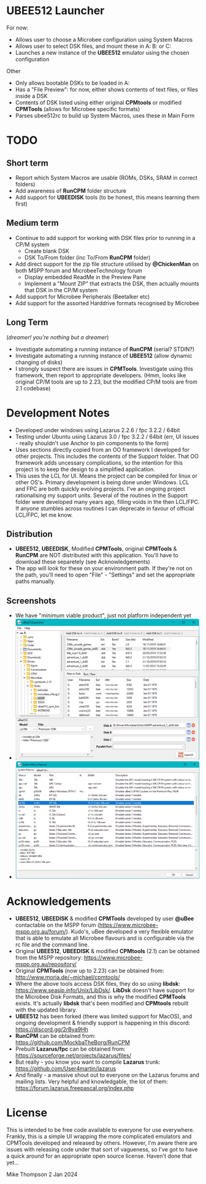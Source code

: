 # UBEE512 Launcher
For now:
+ Allows user to choose a Microbee configuration using System Macros
+ Allows user to select DSK files, and mount these in A: B: or C:
+ Launches a new instance of the **UBEE512** emulator using the chosen configuration

Other
+ Only allows bootable DSKs to be loaded in A:
+ Has a "File Preview": for now, either shows contents of text files, or files inside a DSK
+ Contents of DSK listed using either original **CPMtools** or modified **CPMTools** (allows for Microbee specific formats)
+ Parses ubee512rc to build up System Macros, uses these in Main Form

# TODO
## Short term
+ Report which System Macros are usable (ROMs, DSKs, SRAM in correct folders)
+ Add awareness of **RunCPM** folder structure
+ Add support for **UBEEDISK** tools (to be honest, this means learning them first)

## Medium term
+ Continue to add support for working with DSK files prior to running in a CP/M system
  + Create blank DSK
  + DSK To/From folder (inc To/From **RunCPM** folder)
+ Add direct support for the zip file structure utilised by **@ChickenMan** on both MSPP forum and MicrobeeTechnology forum
  + Display embedded ReadMe in the Preview Pane
  + Implement a "Mount ZIP" that extracts the DSK, then actually mounts that DSK in the CP/M system
+ Add support for Microbee Peripherals (Beetalker etc)
+ Add support for the assorted Harddrive formats recognised by Microbee

## Long Term 
(_dreamer! you're nothing but a dreamer_)
+ Investigate automating a running instance of **RunCPM** (serial? STDIN?)
+ Investigate automating a running instance of **UBEE512** (allow dynamic changing of disks)
+ I strongly suspect there are issues in **CPMTools**.  Investigate using this framework, then report to appropriate developers. (Hmm, looks like original CP/M tools are up to 2.23, but the modified CP/M tools are from 2.1 codebase)

# Development Notes
+ Developed under windows using Lazarus 2.2.6 / fpc 3.2.2 / 64bit
+ Testing under Ubuntu using Lazarus 3.0 / fpc 3.2.2 / 64bit (err, UI issues - really shouldn't use Anchor to pin components to the form)
+ Uses sections directly copied from an OO framework I developed for other projects. This includes the contents of the Support folder. That OO framework adds uncessary complications, so the intention for this project is to keep the design to a simplified application.    
+ This uses the LCL for UI.  Means the project can be compiled for linux or other OS's.  Primary development is being done under Windows.
LCL and FPC are both quickly evolving projects.  I've an ongoing project rationalising my support units.  Several of the routines in the Support folder were developed many years ago, filling voids in the then LCL/FPC.  If anyone stumbles across routines I can deprecate in favour of official LCL/FPC, let me know.

## Distribution
+ **UBEE512**, **UBEEDISK**, Modified **CPMTools**, original **CPMTools** & **RunCPM** are NOT distributed with this application.  You'll have to download these separetely (see Acknowledgements)
+ The app will look for these on your environment path.  If they're not on the path, you'll need to open "File" - "Settings" and set the appropriate paths manually.

## Screenshots
+ We have "minimum viable product", just not platform independent yet
+ ![Image: Main UI](Images/Development_Screenshot_2.png)
+ ![Image: System Macros](Images/Development_Screenshot_1.png?raw=true)

# Acknowledgements
+ **UBEE512**, **UBEEDISK** & modified **CPMTools** developed by user **@uBee** contactable on the MSPP forum (https://www.microbee-mspp.org.au/forum/).  Kudo's, uBee developed a very flexible emulator that is able to emulate all Microbee flavours and is configurable via the rc file and the command line. 
+ Original **UBEE512**, **UBEEDISK** & modified **CPMtools** (2.1) can be obtained from the MSPP repository: https://www.microbee-mspp.org.au/repository/
+ Original **CPMTools** (now up to 2.23) can be obtained from: http://www.moria.de/~michael/cpmtools/
+ Where the above tools access DSK files, they do so using **libdsk**: https://www.seasip.info/Unix/LibDsk/.  **LibDsk** doesn't have support for the Microbee Disk Formats, and this is why the modified **CPMTools** exists.  It's actually **libdsk** that's been modified and **CPMtools** rebuilt with the updated library.
+ **UBEE512** has been forked (there was limited support for MacOS), and ongoing development & friendly support is happening in this discord: https://discord.gg/2rBya9Hh
+ **RunCPM** can be obtained from: https://github.com/MockbaTheBorg/RunCPM
+ Prebuilt **Lazarus/fpc** can be obtained from: https://sourceforge.net/projects/lazarus/files/
+ But really - you know you want to compile **Lazarus** trunk: https://github.com/User4martin/lazarus
+ And finally - a massive shout out to everyone on the Lazarus forums and mailing lists.  Very helpful and knowledgable, the lot of them: https://forum.lazarus.freepascal.org/index.php

# License
This is intended to be free code available to everyone for use everywhere.  Frankly, this is a simple UI wrapping the more complicated emulators and CPMTools developed and released by others.  However, I'm aware there are issues with releasing code under that sort of vagueness, so I've got to have a quick around for an appropriate open source license.  Haven't done that yet...

Mike Thompson
2 Jan 2024
